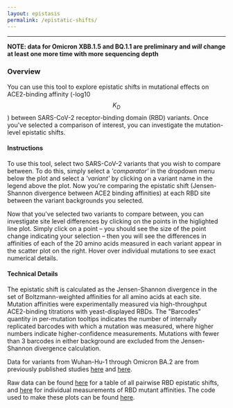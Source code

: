 ```yaml
---
layout: epistasis
permalink: /epistatic-shifts/
---
```


---

**NOTE: data for Omicron XBB.1.5 and BQ.1.1 are preliminary and _will_ change at least one more time with more sequencing depth**

### Overview 

You can use this tool to explore epistatic shifts in mutational effects on ACE2-binding affinity (-log10 $$K_D$$) between SARS-CoV-2 receptor-binding domain (RBD) variants. Once you've selected a comparison of interest, you can investigate the mutation-level epistatic shifts. 

#### Instructions

To use this tool, select two SARS-CoV-2 variants that you wish to compare between. To do this, simply select a *'comparator'* in the dropdown menu below the plot and select a *'variant'* by clicking on a variant name in the legend above the plot. Now you're comparing the epistatic shift (Jensen-Shannon divergence between ACE2 binding affinities) at each RBD site between the variant backgrounds you selected. 

Now that you've selected two variants to compare between, you can investigate site level differences by clicking on the points in the higlighted line plot. Simply click on a point – you should see the size of the point change indicating your selection – then you will see the differences in affinities of each of the 20 amino acids measured in each variant appear in the scatter plot on the right. Hover over individual mutations to see exact numerical details.

#### Technical Details

The epistatic shift is calculated as the Jensen-Shannon divergence in the set of Boltzmann-weighted affinities for all amino acids at each site. Mutation affinities were experimentally measured via high-throughput ACE2-binding titrations with yeast-displayed RBDs. The "Barcodes" quantity in per-mutation tooltips indicates the number of internally replicated barcodes with which a mutation was measured, where higher numbers indicate higher-confidence measurements. Mutations with fewer than 3 barcodes in either background are excluded from the Jensen-Shannon divergence calculation.

Data for variants from Wuhan-Hu-1 through Omicron BA.2 are from previously published studies [here](https://www.science.org/doi/10.1126/science.abo7896) and [here](https://journals.plos.org/plospathogens/article?id=10.1371/journal.ppat.1010951).


Raw data can be found [here](https://github.com/tstarrlab/SARS-CoV-2-RBD_DMS_Omicron-XBB-BQ/tree/main/results/epistatic_shifts/JSD_by_target.csv) for a table of all pairwise RBD epistatic shifts, and [here](https://github.com/tstarrlab/SARS-CoV-2-RBD_DMS_Omicron-XBB-BQ/blob/main/results/final_variant_scores/final_variant_scores.csv) for individual measurements of RBD mutant affinities. The code used to make these plots can be found [here](https://github.com/tstarrlab/SARS-CoV-2-RBD_DMS_Omicron-XBB-BQ/blob/main/Epistatic-Shifts-Interactive-Visualization.ipynb).
